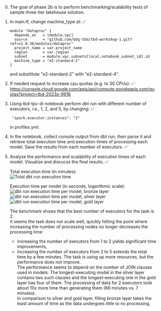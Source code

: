 0. The goal of phase 2b is to perform benchmarking/scalability tests of sample three-tier lakehouse solution.

1. In main.tf, change machine_type at: ✅

   ```
   module "dataproc" {
     depends_on   = [module.vpc]
     source       = "github.com/bdg-tbd/tbd-workshop-1.git?ref=v1.0.36/modules/dataproc"
     project_name = var.project_name
     region       = var.region
     subnet       = module.vpc.subnets[local.notebook_subnet_id].id
     machine_type = "e2-standard-2"
   }
   ```

   and subsititute "e2-standard-2" with "e2-standard-4".

2. If needed request to increase cpu quotas (e.g. to 30 CPUs): ✅
   https://console.cloud.google.com/apis/api/compute.googleapis.com/quotas?project=tbd-2023z-9918

3. Using tbd-tpc-di notebook perform dbt run with different number of executors, i.e., 1, 2, and 5, by changing: ✅
   ```
    "spark.executor.instances": "2"
   ```

   in profiles.yml.

4. In the notebook, collect console output from dbt run, then parse it and retrieve total execution time and execution times of processing each model. Save the results from each number of executors. ✅

5. Analyze the performance and scalability of execution times of each model. Visualize and discucss the final results. ✅

   Total execution time (in minutes):  
   ![Total dbt run execution time]()

   Execution time per model (in seconds, logarithmic scale):  
   ![dbt run execution time per model, bronze layer]()  
   ![dbt run execution time per model, silver layer]()  
   ![dbt run execution time per model, gold layer]()

   The benchmark shows that the best number of executors for the task is 2.  
   It seems the task does not scale well, quickly hitting the point where increasing the number of processing nodes no longer decreases the processing time:
   - increasing the number of executors from 1 to 2 yields significant time improvements,
   - increasing the number of executors from 2 to 5 extends the total time by a few minutes. The task is using up more resources, but the performance does not improve.  
   The performance seems to depend on the number of JOIN clauses used in models. The longest-executing model in the silver layer contains two such clauses and the longest-executing one in the gold layer has four of them.
   The processing of data for 2 executors took about 10x more time than generating them (66 minutes vs. 7 minutes).  
   In comparison to silver and gold layer, filling bronze layer takes the least amount of time as the data undergoes little to no processing.  
